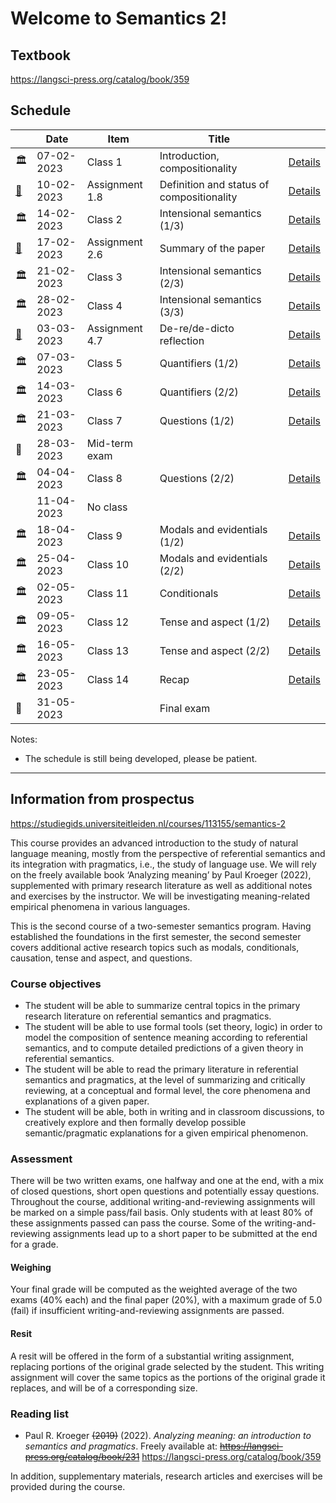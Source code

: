 # Welcome to Semantics 2!

## Textbook

https://langsci-press.org/catalog/book/359


## Schedule
|                                                                                     |    Date    |      Item      |                   Title                   |                                                  |
|                                         ---                                         |    ---     |      ---       |                    ---                    |                       ---                        |
|                                          🏛                                          | 07-02-2023 |    Class 1     |       Introduction, compositionality      |   [Details](classes/01_introduction/README.md)   |
| [📝](https://brightspace.universiteitleiden.nl/d2l/le/lessons/210127/topics/2292943) | 10-02-2023 | Assignment 1.8 | Definition and status of compositionality |   [Details](classes/01_introduction/README.md)   |
|                                          🏛                                          | 14-02-2023 |    Class 2     |        Intensional semantics (1/3)        |  [Details](classes/02_de_re_de_dicto/README.md)  |
|  [📝](https://brightspace.universiteitleiden.nl/d2l/le/lessons/210127/units/2292941) | 17-02-2023 | Assignment 2.6 |            Summary of the paper           |  [Details](classes/02_de_re_de_dicto/README.md)  |
|                                          🏛                                          | 21-02-2023 |    Class 3     |        Intensional semantics (2/3)        | [Details](classes/03_de_re_de_dicto_2/README.md) |
|                                          🏛                                          | 28-02-2023 |    Class 4     |        Intensional semantics (3/3)        |   [Details](classes/04_model_theory/README.md)   |
|                                 [📝](https://tbd.url)                                | 03-03-2023 | Assignment 4.7 |         De-re/de-dicto reflection         |   [Details](classes/04_model_theory/README.md)   |
|                                          🏛                                          | 07-03-2023 |    Class 5     |             Quantifiers (1/2)             |   [Details](classes/05_quantifiers/README.md)    |
|                                          🏛                                          | 14-03-2023 |    Class 6     |             Quantifiers (2/2)             |  [Details](classes/06_quantifiers_2/README.md)   |
|                                          🏛                                          | 21-03-2023 |    Class 7     |              Questions (1/2)              |    [Details](classes/07_questions/README.md)     |
|                                          🏁                                          | 28-03-2023 | Mid-term exam  |                                           |                                                  |
|                                          🏛                                          | 04-04-2023 |    Class 8     |              Questions (2/2)              |   [Details](classes/08_questions_2/README.md)    |
|                                                                                     | 11-04-2023 |    No class    |                                           |                                                  |
|                                          🏛                                          | 18-04-2023 |    Class 9     |        Modals and evidentials (1/2)       |      [Details](classes/09_modals/README.md)      |
|                                          🏛                                          | 25-04-2023 |    Class 10    |        Modals and evidentials (2/2)       |     [Details](classes/10_modals_2/README.md)     |
|                                          🏛                                          | 02-05-2023 |    Class 11    |                Conditionals               |   [Details](classes/11_conditionals/README.md)   |
|                                          🏛                                          | 09-05-2023 |    Class 12    |           Tense and aspect (1/2)          |      [Details](classes/12_tense/README.md)       |
|                                          🏛                                          | 16-05-2023 |    Class 13    |           Tense and aspect (2/2)          |     [Details](classes/13_tense_2/README.md)      |
|                                          🏛                                          | 23-05-2023 |    Class 14    |                   Recap                   |      [Details](classes/14_recap/README.md)       |
|                                          🏁                                          | 31-05-2023 |                |                 Final exam                |                                                  |


Notes:
- The schedule is still being developed, please be patient.

----------


## Information from prospectus
https://studiegids.universiteitleiden.nl/courses/113155/semantics-2

This course provides an advanced introduction to the study of natural language meaning, mostly from the perspective of referential semantics and its integration with pragmatics, i.e., the study of language use. We will rely on the freely available book ‘Analyzing meaning’ by Paul Kroeger (2022), supplemented with primary research literature as well as additional notes and exercises by the instructor. We will be investigating meaning-related empirical phenomena in various languages.

This is the second course of a two-semester semantics program. Having established the foundations in the first semester, the second semester covers additional active research topics such as modals, conditionals, causation, tense and aspect, and questions.

### Course objectives

- The student will be able to summarize central topics in the primary research literature on referential semantics and pragmatics.
- The student will be able to use formal tools (set theory, logic) in order to model the composition of sentence meaning according to referential semantics, and to compute detailed predictions of a given theory in referential semantics.
- The student will be able to read the primary literature in referential semantics and pragmatics, at the level of summarizing and critically reviewing, at a conceptual and formal level, the core phenomena and explanations of a given paper.
- The student will be able, both in writing and in classroom discussions, to creatively explore and then formally develop possible semantic/pragmatic explanations for a given empirical phenomenon.

### Assessment

There will be two written exams, one halfway and one at the end, with a mix of closed questions, short open questions and potentially essay questions. Throughout the course, additional writing-and-reviewing assignments will be marked on a simple pass/fail basis. Only students with at least 80% of these assignments passed can pass the course. Some of the writing-and-reviewing assignments lead up to a short paper to be submitted at the end for a grade.

#### Weighing

Your final grade will be computed as the weighted average of the two exams (40% each) and the final paper (20%), with a maximum grade of 5.0 (fail) if insufficient writing-and-reviewing assignments are passed.

#### Resit

A resit will be offered in the form of a substantial writing assignment, replacing portions of the original grade selected by the student. This writing assignment will cover the same topics as the portions of the original grade it replaces, and will be of a corresponding size.

### Reading list

- Paul R. Kroeger ~~(2019)~~ (2022). _Analyzing meaning: an introduction to semantics and pragmatics_. Freely available at: ~~https://langsci-press.org/catalog/book/231~~ https://langsci-press.org/catalog/book/359

In addition, supplementary materials, research articles and exercises will be provided during the course.
